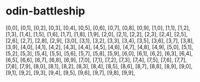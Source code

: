 # odin-battleship

[0,0], [0,1], [0,2], [0,3], [0,4], [0,5], [0,6], [0,7], [0,8], [0,9],
[1,0], [1,1], [1,2], [1,3], [1,4], [1,5], [1,6], [1,7], [1,8], [1,9],
[2,0], [2,1], [2,2], [2,3], [2,4], [2,5], [2,6], [2,7], [2,8], [2,9],
[3,0], [3,1], [3,2], [3,3], [3,4], [3,5], [3,6], [3,7], [3,8], [3,9],
[4,0], [4,1], [4,2], [4,3], [4,4], [4,5], [4,6], [4,7], [4,8], [4,9],
[5,0], [5,1], [5,2], [5,3], [5,4], [5,5], [5,6], [5,7], [5,8], [5,9],
[6,0], [6,1], [6,2], [6,3], [6,4], [6,5], [6,6], [6,7], [6,8], [6,9],
[7,0], [7,1], [7,2], [7,3], [7,4], [7,5], [7,6], [7,7], [7,8], [7,9],
[8,0], [8,1], [8,2], [8,3], [8,4], [8,5], [8,6], [8,7], [8,8], [8,9],
[9,0], [9,1], [9,2], [9,3], [9,4], [9,5], [9,6], [9,7], [9,8], [9,9],
